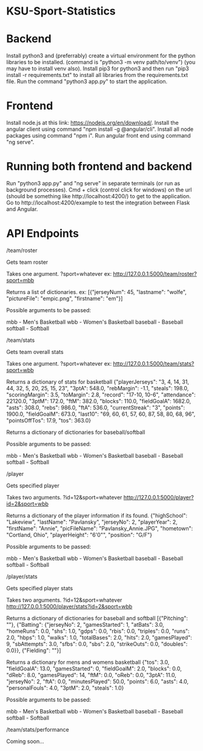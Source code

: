 # KSU-Sport-Statistics

# Backend
Install python3 and (preferrably) create a virtual environment for the python libraries to be installed. (command is "python3 -m venv path/to/venv") (you may have to install venv also).
Install pip3 for python3 and then run "pip3 install -r requirements.txt" to install all libraries from the requirements.txt file.
Run the command "python3 app.py" to start the application.

# Frontend
Install node.js at this link: https://nodejs.org/en/download/.
Install the angular client using command "npm install -g @angular/cli".
Install all node packages using command "npm i".
Run angular front end using command "ng serve".

# Running both frontend and backend
Run "python3 app.py" and "ng serve" in separate terminals (or run as background processes).
Cmd + click (control click for windows) on the url (should be something like http://localhost:4200/) to get to the application.
Go to http://localhost:4200/example to test the integration between Flask and Angular.

# API Endpoints
/team/roster

Gets team roster

Takes one argument. ?sport=whatever
ex: http://127.0.0.1:5000/team/roster?sport=mbb

Returns a list of dictionaries.
ex: [{"jerseyNum": 45, "lastname": "wolfe", "pictureFile": "empic.png", "firstname": "em"}]

Possible arguments to be passed:

mbb - Men's Basketball
wbb - Women's Basketball
baseball - Baseball
softball - Softball


/team/stats

Gets team overall stats

Takes one argument. ?sport=whatever
ex: http://127.0.0.1:5000/team/stats?sport=wbb

Returns a dictionary of stats for basketball
{"playerJerseys": "3, 4, 14, 31, 44, 32, 5, 20, 25, 15, 23", "3ptA": 548.0, "rebMargin": -1.1, "steals": 198.0, "scoringMargin": 3.5, "toMargin": 2.8, "record": "17-10, 10-6", "attendance": 22120.0, "3ptM": 172.0, "ftM": 382.0, "blocks": 110.0, "fieldGoalA": 1682.0, "asts": 308.0, "rebs": 986.0, "ftA": 536.0, "currentStreak": "3", "points": 1900.0, "fieldGoalM": 673.0, "last10": "69, 60, 61, 57, 60, 87, 58, 80, 68, 96", "pointsOffTos": 17.9, "tos": 363.0}

Returns a dictionary of dictionaries for baseball/softball


Possible arguments to be passed:

mbb - Men's Basketball
wbb - Women's Basketball
baseball - Baseball
softball - Softball



/player

Gets specified player

Takes two arguments. ?id=12&sport=whatever
http://127.0.0.1:5000/player?id=2&sport=wbb

Returns a dictionary of the player information if its found.
{"highSchool": "Lakeview", "lastName": "Pavlansky", "jerseyNo": 2, "playerYear": 2, "firstName": "Annie", "picFileName": "Pavlansky_Annie.JPG", "hometown": "Cortland, Ohio", "playerHeight": "6'0\"", "position": "G/F"}


Possible arguments to be passed:

mbb - Men's Basketball
wbb - Women's Basketball
baseball - Baseball
softball - Softball


/player/stats

Gets specified player stats

Takes two arguments. ?id=12&sport=whatever
http://127.0.0.1:5000/player/stats?id=2&sport=wbb

Returns a dictionary of dictionaries for baseball and softball
[{"Pitching": ""}, {"Batting": {"jerseyNo": 2, "gamesStarted": 1, "atBats": 3.0, "homeRuns": 0.0, "shs": 1.0, "gdps": 0.0, "rbis": 0.0, "triples": 0.0, "runs": 2.0, "hbps": 1.0, "walks": 1.0, "totalBases": 2.0, "hits": 2.0, "gamesPlayed": 9, "sbAttempts": 3.0, "sfbs": 0.0, "sbs": 2.0, "strikeOuts": 0.0, "doubles": 0.0}}, {"Fielding": ""}]

Returns a dictionary for mens and womens basketball
{"tos": 3.0, "fieldGoalA": 13.0, "gamesStarted": 0, "fieldGoalM": 2.0, "blocks": 0.0, "dReb": 8.0, "gamesPlayed": 14, "ftM": 0.0, "oReb": 0.0, "3ptA": 11.0, "jerseyNo": 2, "ftA": 0.0, "minutesPlayed": 50.0, "points": 6.0, "asts": 4.0, "personalFouls": 4.0, "3ptM": 2.0, "steals": 1.0}

Possible arguments to be passed:

mbb - Men's Basketball
wbb - Women's Basketball
baseball - Baseball
softball - Softball


/team/stats/performance

Coming soon...